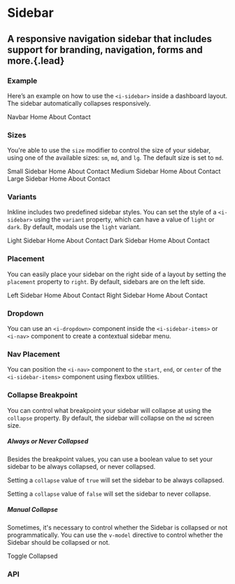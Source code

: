 # Sidebar
## A responsive navigation sidebar that includes support for branding, navigation, forms and more.{.lead}

### Example
Here’s an example on how to use the `<i-sidebar>` inside a dashboard layout. The sidebar automatically collapses responsively.

<i-code-preview title="Sidebar Example" link="https://github.com/inkline/inkline/tree/master/src/components/Sidebar">

<i-layout class="sidebar-layout-example -lg">
    <i-layout-header class="_padding-0">
        <i-navbar :collapse="false">
            <i-navbar-brand>Navbar</i-navbar-brand>
            <i-hamburger-menu class="_visible-md-and-down" :active="collapsed" @click="collapsed = !collapsed"></i-hamburger-menu>
        </i-navbar>
    </i-layout-header>
    <i-layout vertical>
        <i-sidebar v-model="collapsed" collapse-position="absolute">
            <i-nav vertical>
                <i-nav-item :to="{ name: 'docs-components-sidebar' }">Home</i-nav-item>
                <i-nav-item :to="{ name: 'index' }">About</i-nav-item>
                <i-nav-item :to="{ name: 'index' }">Contact</i-nav-item>
            </i-nav>
        </i-sidebar>
        <i-layout-content></i-layout-content>
    </i-layout>
</i-layout>

<template slot="html">

~~~html
<i-layout>
    <i-layout-header class="_padding-0">
        <i-navbar :collapse="false">
            <i-navbar-brand>Navbar</i-navbar-brand>
            <i-hamburger-menu class="_visible-md-and-down" :active="collapsed" @click="collapsed = !collapsed"></i-hamburger-menu>
        </i-navbar>
    </i-layout-header>
    <i-layout vertical>
        <i-sidebar v-model="collapsed">
            <i-nav vertical>
                <i-nav-item to="/">Home</i-nav-item>
                <i-nav-item to="/about">About</i-nav-item>
                <i-nav-item to="/contact">Contact</i-nav-item>
            </i-nav>
        </i-sidebar>
        <i-layout-content></i-layout-content>
    </i-layout>
</i-layout>
~~~

</template>
<template slot="js">

~~~js
export default {
    name: 'DashboardLayout',
    data() {
        return {
            collapsed: false
        };
    }
}
~~~

</template>
</i-code-preview>

### Sizes
You're able to use the `size` modifier to control the size of your sidebar, using one of the available sizes: `sm`, `md`, and `lg`. 
The default size is set to `md`.

<i-code-preview title="Sidebar Sizes" link="https://github.com/inkline/inkline/tree/master/src/components/Sidebar">

<i-layout class="sidebar-layout-example -sm">
    <i-layout-header class="_padding-0">
        <i-navbar :collapse="false">
            <i-navbar-brand>Small Sidebar</i-navbar-brand>
            <i-hamburger-menu class="_visible-md-and-down" :active="collapsedSizesSm" @click="collapsedSizesSm = !collapsedSizesSm"></i-hamburger-menu>
        </i-navbar>
    </i-layout-header>
    <i-layout vertical>
        <i-sidebar size="sm" collapse-position="absolute" v-model="collapsedSizesSm">
            <i-nav vertical>
                <i-nav-item :to="{ name: 'docs-components-sidebar' }">Home</i-nav-item>
                <i-nav-item :to="{ name: 'index' }">About</i-nav-item>
                <i-nav-item :to="{ name: 'index' }">Contact</i-nav-item>
            </i-nav>
        </i-sidebar>
        <i-layout-content></i-layout-content>
    </i-layout>
</i-layout>

<i-layout class="sidebar-layout-example -sm _margin-top-1">
    <i-layout-header class="_padding-0">
        <i-navbar :collapse="false">
            <i-navbar-brand>Medium Sidebar</i-navbar-brand>
            <i-hamburger-menu class="_visible-md-and-down" :active="collapsedSizesMd" @click="collapsedSizesMd = !collapsedSizesMd"></i-hamburger-menu>
        </i-navbar>
    </i-layout-header>
    <i-layout vertical>
        <i-sidebar size="md" collapse-position="absolute" v-model="collapsedSizesMd">
            <i-nav vertical>
                <i-nav-item :to="{ name: 'docs-components-sidebar' }">Home</i-nav-item>
                <i-nav-item :to="{ name: 'index' }">About</i-nav-item>
                <i-nav-item :to="{ name: 'index' }">Contact</i-nav-item>
            </i-nav>
        </i-sidebar>
        <i-layout-content></i-layout-content>
    </i-layout>
</i-layout>

<i-layout class="sidebar-layout-example -sm _margin-top-1">
    <i-layout-header class="_padding-0">
        <i-navbar :collapse="false">
            <i-navbar-brand>Large Sidebar</i-navbar-brand>
            <i-hamburger-menu class="_visible-md-and-down" :active="collapsedSizesLg" @click="collapsedSizesLg = !collapsedSizesLg"></i-hamburger-menu>
        </i-navbar>
    </i-layout-header>
    <i-layout vertical>
        <i-sidebar size="lg" collapse-position="absolute" v-model="collapsedSizesLg">
            <i-nav vertical>
                <i-nav-item :to="{ name: 'docs-components-sidebar' }">Home</i-nav-item>
                <i-nav-item :to="{ name: 'index' }">About</i-nav-item>
                <i-nav-item :to="{ name: 'index' }">Contact</i-nav-item>
            </i-nav>
        </i-sidebar>
        <i-layout-content></i-layout-content>
    </i-layout>
</i-layout>


<template slot="html">

~~~html
<i-layout>
    <i-layout-header class="_padding-0">
        <i-navbar :collapse="false">
            <i-navbar-brand>Small Sidebar</i-navbar-brand>
            <i-hamburger-menu class="_visible-md-and-down" :active="collapsed" @click="collapsed = !collapsed"></i-hamburger-menu>
        </i-navbar>
    </i-layout-header>
    <i-layout vertical>
        <i-sidebar size="sm" v-model="collapsed">
            <i-nav vertical>
                <i-nav-item to="/">Home</i-nav-item>
                <i-nav-item to="/about">About</i-nav-item>
                <i-nav-item to="/contact">Contact</i-nav-item>
            </i-nav>
        </i-sidebar>
        <i-layout-content></i-layout-content>
    </i-layout>
</i-layout>
~~~
~~~html
<i-layout>
    <i-layout-header class="_padding-0">
        <i-navbar :collapse="false">
            <i-navbar-brand>Small Sidebar</i-navbar-brand>
            <i-hamburger-menu class="_visible-md-and-down" :active="collapsed" @click="collapsed = !collapsed"></i-hamburger-menu>
        </i-navbar>
    </i-layout-header>
    <i-layout vertical>
        <i-sidebar size="md" v-model="collapsed">
            <i-nav vertical>
                <i-nav-item to="/">Home</i-nav-item>
                <i-nav-item to="/about">About</i-nav-item>
                <i-nav-item to="/contact">Contact</i-nav-item>
            </i-nav>
        </i-sidebar>
        <i-layout-content></i-layout-content>
    </i-layout>
</i-layout>
~~~
~~~html
<i-layout>
    <i-layout-header class="_padding-0">
        <i-navbar :collapse="false">
            <i-navbar-brand>Small Sidebar</i-navbar-brand>
            <i-hamburger-menu class="_visible-md-and-down" :active="collapsed" @click="collapsed = !collapsed"></i-hamburger-menu>
        </i-navbar>
    </i-layout-header>
    <i-layout vertical>
        <i-sidebar size="lg" v-model="collapsed">
            <i-nav vertical>
                <i-nav-item to="/">Home</i-nav-item>
                <i-nav-item to="/about">About</i-nav-item>
                <i-nav-item to="/contact">Contact</i-nav-item>
            </i-nav>
        </i-sidebar>
        <i-layout-content></i-layout-content>
    </i-layout>
</i-layout>
~~~

</template>
<template slot="js">

~~~js
export default {
    name: 'DashboardLayout',
    data() {
        return {
            collapsed: false
        };
    }
}
~~~

</template>
</i-code-preview>

### Variants
Inkline includes two predefined sidebar styles. You can set the style of a `<i-sidebar>` using the `variant` property, which can have a value of `light` or `dark`. By default, modals use the `light` variant.

<i-code-preview title="Sidebar Variants" link="https://github.com/inkline/inkline/tree/master/src/components/Sidebar">

<i-layout class="sidebar-layout-example">
    <i-layout-header class="_padding-0">
        <i-navbar variant="light" :collapse="false">
            <i-navbar-brand>Light Sidebar</i-navbar-brand>
            <i-hamburger-menu variant="light" class="_visible-md-and-down" :active="collapsedVariantsLight" @click="collapsedVariantsLight = !collapsedVariantsLight"></i-hamburger-menu>
        </i-navbar>
    </i-layout-header>
    <i-layout vertical>
        <i-sidebar variant="light" collapse-position="absolute" v-model="collapsedVariantsLight">
            <i-nav vertical>
                <i-nav-item :to="{ name: 'docs-components-sidebar' }">Home</i-nav-item>
                <i-nav-item :to="{ name: 'index' }">About</i-nav-item>
                <i-nav-item :to="{ name: 'index' }">Contact</i-nav-item>
            </i-nav>
        </i-sidebar>
        <i-layout-content></i-layout-content>
    </i-layout>
</i-layout>

<i-layout class="sidebar-layout-example _margin-top-1">
    <i-layout-header class="_padding-0">
        <i-navbar variant="dark" :collapse="false">
            <i-navbar-brand>Dark Sidebar</i-navbar-brand>
            <i-hamburger-menu variant="dark" class="_visible-md-and-down" :active="collapsedVariantsDark" @click="collapsedVariantsDark = !collapsedVariantsDark"></i-hamburger-menu>
        </i-navbar>
    </i-layout-header>
    <i-layout vertical>
        <i-sidebar variant="dark" collapse-position="absolute" v-model="collapsedVariantsDark">
            <i-nav vertical>
                <i-nav-item :to="{ name: 'docs-components-sidebar' }">Home</i-nav-item>
                <i-nav-item :to="{ name: 'index' }">About</i-nav-item>
                <i-nav-item :to="{ name: 'index' }">Contact</i-nav-item>
            </i-nav>
        </i-sidebar>
    </i-layout>
</i-layout>

<template slot="html">

~~~html
<i-layout>
    <i-layout-header class="_padding-0">
        <i-navbar variant="light" :collapse="false">
            <i-navbar-brand>Light Sidebar</i-navbar-brand>
            <i-hamburger-menu variant="light" class="_visible-md-and-down" :active="collapsed" @click="collapsed = !collapsed"></i-hamburger-menu>
        </i-navbar>
    </i-layout-header>
    <i-layout vertical>
        <i-sidebar variant="light" v-model="collapsed">
            <i-nav vertical>
                <i-nav-item to="/">Home</i-nav-item>
                <i-nav-item to="/about">About</i-nav-item>
                <i-nav-item to="/contact">Contact</i-nav-item>
            </i-nav>
        </i-sidebar>
        <i-layout-content></i-layout-content>
    </i-layout>
</i-layout>
~~~
~~~html
<i-layout>
    <i-layout-header class="_padding-0">
        <i-navbar variant="dark" :collapse="false">
            <i-navbar-brand>Dark Sidebar</i-navbar-brand>
            <i-hamburger-menu variant="dark" class="_visible-md-and-down" :active="collapsed" @click="collapsed = !collapsed"></i-hamburger-menu>
        </i-navbar>
    </i-layout-header>
    <i-layout vertical>
        <i-sidebar variant="dark" v-model="collapsed">
            <i-nav vertical>
                <i-nav-item to="/">Home</i-nav-item>
                <i-nav-item to="/about">About</i-nav-item>
                <i-nav-item to="/contact">Contact</i-nav-item>
            </i-nav>
        </i-sidebar>
        <i-layout-content></i-layout-content>
    </i-layout>
</i-layout>
~~~

</template>
<template slot="js">

~~~js
export default {
    name: 'DashboardLayout',
    data() {
        return {
            collapsed: false
        };
    }
}
~~~

</template>
</i-code-preview>


### Placement
You can easily place your sidebar on the right side of a layout by setting the `placement` property to `right`. By default, sidebars are on the left side.

<i-code-preview title="Sidebar Placement" link="https://github.com/inkline/inkline/tree/master/src/components/Sidebar">

<i-layout class="sidebar-layout-example">
    <i-layout-header class="_padding-0">
        <i-navbar :collapse="false">
            <i-navbar-brand>Left Sidebar</i-navbar-brand>
            <i-hamburger-menu class="_visible-md-and-down" :active="collapsedPlacementLeft" @click="collapsedPlacementLeft = !collapsedPlacementLeft"></i-hamburger-menu>
        </i-navbar>
    </i-layout-header>
    <i-layout vertical>
        <i-sidebar collapse-position="absolute" placement="left" v-model="collapsedPlacementLeft">
            <i-nav vertical>
                <i-nav-item :to="{ name: 'docs-components-sidebar' }">Home</i-nav-item>
                <i-nav-item :to="{ name: 'index' }">About</i-nav-item>
                <i-nav-item :to="{ name: 'index' }">Contact</i-nav-item>
            </i-nav>
        </i-sidebar>
        <i-layout-content></i-layout-content>
    </i-layout>
</i-layout>

<i-layout class="sidebar-layout-example _margin-top-1">
    <i-layout-header class="_padding-0">
        <i-navbar :collapse="false">
            <i-navbar-brand>Right Sidebar</i-navbar-brand>
            <i-hamburger-menu class="_visible-md-and-down" :active="collapsedPlacementRight" @click="collapsedPlacementRight = !collapsedPlacementRight"></i-hamburger-menu>
        </i-navbar>
    </i-layout-header>
    <i-layout vertical>
        <i-layout-content></i-layout-content>
        <i-sidebar collapse-position="absolute" placement="right" v-model="collapsedPlacementRight">
            <i-nav vertical>
                <i-nav-item :to="{ name: 'docs-components-sidebar' }">Home</i-nav-item>
                <i-nav-item :to="{ name: 'index' }">About</i-nav-item>
                <i-nav-item :to="{ name: 'index' }">Contact</i-nav-item>
            </i-nav>
        </i-sidebar>
    </i-layout>
</i-layout>

<template slot="html">

~~~html
<i-layout">
    <i-layout-header class="_padding-0">
        <i-navbar :collapse="false">
            <i-navbar-brand>Left Sidebar</i-navbar-brand>
            <i-hamburger-menu class="_visible-md-and-down" :active="collapsed" @click="collapsed = !collapsed"></i-hamburger-menu>
        </i-navbar>
    </i-layout-header>
    <i-layout vertical>
        <i-sidebar placement="left" v-model="collapsed">
            <i-nav vertical>
                <i-nav-item to="/">Home</i-nav-item>
                <i-nav-item to="/about">About</i-nav-item>
                <i-nav-item to="/contact">Contact</i-nav-item>
            </i-nav>
        </i-sidebar>
        <i-layout-content></i-layout-content>
    </i-layout>
</i-layout>
~~~

~~~html
<i-layout">
    <i-layout-header class="_padding-0">
        <i-navbar :collapse="false">
            <i-navbar-brand>Right Sidebar</i-navbar-brand>
            <i-hamburger-menu class="_visible-md-and-down" :active="collapsed" @click="collapsed = !collapsed"></i-hamburger-menu>
        </i-navbar>
    </i-layout-header>
    <i-layout vertical>
        <i-layout-content></i-layout-content>
        <i-sidebar placement="right" v-model="collapsed">
            <i-nav vertical>
                <i-nav-item to="/">Home</i-nav-item>
                <i-nav-item to="/about">About</i-nav-item>
                <i-nav-item to="/contact">Contact</i-nav-item>
            </i-nav>
        </i-sidebar>
    </i-layout>
</i-layout>
~~~

</template>
<template slot="js">

~~~js
export default {
    name: 'DashboardLayout',
    data() {
        return {
            collapsed: false
        };
    }
}
~~~

</template>
</i-code-preview>

### Dropdown
You can use an `<i-dropdown>` component inside the `<i-sidebar-items>` or `<i-nav>` component to create a contextual sidebar menu. 

<i-code-preview title="Sidebar Dropdown" link="https://github.com/inkline/inkline/tree/master/src/components/Sidebar" style="z-index: 2;">

<i-sidebar>
</i-sidebar>

<template slot="html">

~~~html
<i-sidebar>
    <i-sidebar-brand :to="{ name: 'index' }">Sidebar</i-sidebar-brand>
    <i-sidebar-items>
        <i-nav>
            <i-nav-item :to="{ name: 'index' }">Home</i-nav-item>
            <i-nav-item :to="{ name: 'about' }">About</i-nav-item>
            <i-nav-item :to="{ name: 'contact' }">Contact</i-nav-item>
        </i-nav>
        <i-nav>
            <i-dropdown placement="bottom-end">
                <i-button variant="primary">Dropdown</i-button>
                <i-dropdown-menu>
                    <i-dropdown-item href>Action</i-dropdown-item>
                    <i-dropdown-item href>Another action</i-dropdown-item>
                    <i-dropdown-item href disabled>Something disabled here</i-dropdown-item>
                    <i-dropdown-divider />
                    <i-dropdown-item>Separated item</i-dropdown-item>
                </i-dropdown-menu>
            </i-dropdown>
        </i-nav>
    </i-sidebar-items>
</i-sidebar>
~~~

</template>
<template slot="js">

~~~js
export default {
    name: 'DashboardLayout',
    data() {
        return {
            collapsed: false
        };
    }
}
~~~

</template>
</i-code-preview>

### Nav Placement
You can position the `<i-nav>` component to the `start`, `end`, or `center` of the `<i-sidebar-items>` component using flexbox utilities.

<i-code-preview title="Sidebar Nav Placement" link="https://github.com/inkline/inkline/tree/master/src/components/Sidebar">

<i-sidebar class="_margin-bottom-1">
</i-sidebar>

<template slot="html">

~~~html

<i-sidebar>
    <i-sidebar-brand :to="{ name: 'index' }">Sidebar</i-sidebar-brand>
    <i-sidebar-items class="_justify-content-start">
        <i-nav>
            <i-nav-item :to="{ name: 'index' }">Home</i-nav-item>
            <i-nav-item :to="{ name: 'about' }">About</i-nav-item>
            <i-nav-item :to="{ name: 'contact' }">Contact</i-nav-item>
        </i-nav>
    </i-sidebar-items>
</i-sidebar>
~~~
~~~html
<i-sidebar>
    <i-sidebar-brand :to="{ name: 'index' }">Sidebar</i-sidebar-brand>
    <i-sidebar-items class="_justify-content-center">
        <i-nav>
            <i-nav-item :to="{ name: 'index' }">Home</i-nav-item>
            <i-nav-item :to="{ name: 'about' }">About</i-nav-item>
            <i-nav-item :to="{ name: 'contact' }">Contact</i-nav-item>
        </i-nav>
    </i-sidebar-items>
</i-sidebar>
~~~
~~~html
<i-sidebar>
    <i-sidebar-brand :to="{ name: 'index' }">Sidebar</i-sidebar-brand>
    <i-sidebar-items class="_justify-content-end">
        <i-nav>
            <i-nav-item :to="{ name: 'index' }">Home</i-nav-item>
            <i-nav-item :to="{ name: 'about' }">About</i-nav-item>
            <i-nav-item :to="{ name: 'contact' }">Contact</i-nav-item>
        </i-nav>
    </i-sidebar-items>
</i-sidebar>
~~~

</template>
</i-code-preview>


### Collapse Breakpoint
You can control what breakpoint your sidebar will collapse at using the `collapse` property. By default, the sidebar will collapse on the `md` screen size.

<i-code-preview title="Collapse Breakpoint Example" link="https://github.com/inkline/inkline/tree/master/src/components/Sidebar">

<i-sidebar collapse="lg">
</i-sidebar>

<template slot="html">

~~~html
<i-sidebar collapse="lg">
    <i-sidebar-brand :to="{ name: 'index' }">Sidebar</i-sidebar-brand>
    <i-sidebar-items>
        <i-nav>
            <i-nav-item :to="{ name: 'index' }">Home</i-nav-item>
            <i-nav-item :to="{ name: 'index' }">About</i-nav-item>
        </i-nav>
    </i-sidebar-items>
</i-sidebar>
~~~

</template>
</i-code-preview>

##### Always or Never Collapsed

Besides the breakpoint values, you can use a boolean value to set your sidebar to be always collapsed, or never collapsed.

Setting a `collapse` value of `true` will set the sidebar to be always collapsed.

<i-code-preview title="Always Collapsed Example" link="https://github.com/inkline/inkline/tree/master/src/components/Sidebar">

<i-sidebar :collapse="true">
</i-sidebar>

<template slot="html">

~~~html
<i-sidebar :collapse="true">
    <i-sidebar-brand :to="{ name: 'index' }">Sidebar</i-sidebar-brand>
    <i-sidebar-items>
        <i-nav>
            <i-nav-item :to="{ name: 'index' }">Home</i-nav-item>
            <i-nav-item :to="{ name: 'index' }">About</i-nav-item>
        </i-nav>
    </i-sidebar-items>
</i-sidebar>
~~~

</template>
</i-code-preview>

Setting a `collapse` value of `false` will set the sidebar to never collapse.

<i-code-preview title="Never Collapsed Example" link="https://github.com/inkline/inkline/tree/master/src/components/Sidebar">

<i-sidebar :collapse="false">
</i-sidebar>

<template slot="html">

~~~html
<i-sidebar :collapse="false">
    <i-sidebar-brand :to="{ name: 'index' }">Sidebar</i-sidebar-brand>
    <i-sidebar-items>
        <i-nav>
            <i-nav-item :to="{ name: 'index' }">Home</i-nav-item>
            <i-nav-item :to="{ name: 'index' }">About</i-nav-item>
        </i-nav>
    </i-sidebar-items>
</i-sidebar>
~~~

</template>
</i-code-preview>

##### Manual Collapse

Sometimes, it's necessary to control whether the Sidebar is collapsed or not programmatically. You can use the `v-model` directive to control whether the Sidebar should be collapsed or not.

<i-code-preview title="Manual Sidebar Collapse Example" link="https://github.com/inkline/inkline/tree/master/src/components/Sidebar">

<i-button v-on:click="collapsed = !collapsed">
    Toggle Collapsed
</i-button>
</i-sidebar>

<template slot="html">

~~~html
<i-button @click="collapsed = !collapsed">Toggle Collapsed</i-button>

<i-sidebar :collapse="true">
    <i-sidebar-brand :to="{ name: 'index' }">Sidebar</i-sidebar-brand>
    <i-sidebar-items>
        <i-nav>
            <i-nav-item :to="{ name: 'index' }">Home</i-nav-item>
            <i-nav-item :to="{ name: 'about' }">About</i-nav-item>
        </i-nav>
    </i-sidebar-items>
</i-sidebar>
~~~

</template>
</i-code-preview>


### API

<i-api-preview title="Sidebar API" markup="i-sidebar" expanded link="https://github.com/inkline/inkline/tree/master/src/components/Sidebar">
    <template slot="props">
        <i-table bordered responsive>
            <thead>
                <tr>
                    <th>Property</th>
                    <th>Description</th>
                    <th>Type</th>
                    <th>Accepted</th>
                    <th>Default</th>
                </tr>
            </thead>
            <tbody>
                <tr>
                    <td>collapse</td>
                    <td>Specifies the breakpoint at which to collapse the sidebar.</td>
                    <td><code>String</code></td>
                    <td><code>xs</code>, <code>sm</code>, <code>md</code>, <code>lg</code>, <code>xl</code></td>
                    <td><code>md</code></td>
                </tr>
                <tr>
                    <td>collapseOnClick</td>
                    <td>Collapses the sidebar when clicking a sidebar item.</td>
                    <td><code>Boolean</code></td>
                    <td><code>true</code>, <code>false</code></td>
                    <td><code>true</code></td>
                </tr>
                <tr>
                    <td>fluid</td>
                    <td>Sets the <code>IContainer</code> wrapping the sidebars's content as fluid.</td>
                    <td><code>Boolean</code></td>
                    <td><code>true</code>, <code>false</code></td>
                    <td><code>false</code></td>
                </tr>
                <tr>
                    <td>size</td>
                    <td>Sets the size of the sidebar component.</td>
                    <td><code>String</code></td>
                    <td><code>sm</code>, <code>md</code>, <code>lg</code></td>
                    <td><code>md</code></td>
                </tr>
                <tr>
                    <td>value</td>
                    <td>Provides a way to collapse the sidebar programmatically. Should be used as part of <code>v-model</code> directive.</td>
                    <td><code>Boolean</code></td>
                    <td><code>true</code>, <code>false</code></td>
                    <td><code>false</code></td>
                </tr>
                <tr>
                    <td>variant</td>
                    <td>Sets the color variant of the sidebar component.</td>
                    <td><code>String</code></td>
                    <td><code>light</code>, <code>dark</code></td>
                    <td><code>light</code></td>
                </tr>
            </tbody>
        </i-table>
    </template>
    <template slot="slots">
        <i-table bordered responsive class="_margin-bottom-0">
            <thead>
                <tr>
                    <th>Name</th>
                    <th>Description</th>
                </tr>
            </thead>
            <tbody>
                <tr>
                    <td>default</td>
                    <td>Slot for sidebar component default content.</td>
                </tr>
            </tbody>
        </i-table>
    </template>
</i-api-preview>

<i-api-preview title="Sidebar Brand API" markup="i-sidebar-brand" default-active="slots" expanded link="https://github.com/inkline/inkline/tree/master/src/components/SidebarBrand">
    <template slot="slots">
        <i-table bordered responsive class="_margin-bottom-0">
            <thead>
                <tr>
                    <th>Name</th>
                    <th>Description</th>
                </tr>
            </thead>
            <tbody>
                <tr>
                    <td>default</td>
                    <td>Slot for sidebar brand component default content.</td>
                </tr>
            </tbody>
        </i-table>
    </template>
</i-api-preview>

<i-api-preview title="Sidebar Items API" markup="i-sidebar-items" default-active="slots" expanded link="https://github.com/inkline/inkline/tree/master/src/components/SidebarItems">
    <template slot="slots">
        <i-table bordered responsive class="_margin-bottom-0">
            <thead>
                <tr>
                    <th>Name</th>
                    <th>Description</th>
                </tr>
            </thead>
            <tbody>
                <tr>
                    <td>default</td>
                    <td>Slot for sidebar items component default content.</td>
                </tr>
            </tbody>
        </i-table>
    </template>
</i-api-preview>
